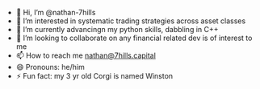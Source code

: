 - 👋 Hi, I’m @nathan-7hills
- 👀 I’m interested in systematic trading strategies across asset classes
- 🌱 I’m currently advancingn my python skills, dabbling in C++ 
- 💞️ I’m looking to collaborate on any financial related dev is of interest to me
- 📫 How to reach me nathan@7hills.capital
- 😄 Pronouns: he/him
- ⚡ Fun fact: my 3 yr old Corgi is named Winston

<!---
nathan-7hills/nathan-7hills is a ✨ special ✨ repository because its `README.md` (this file) appears on your GitHub profile.
You can click the Preview link to take a look at your changes.
--->
